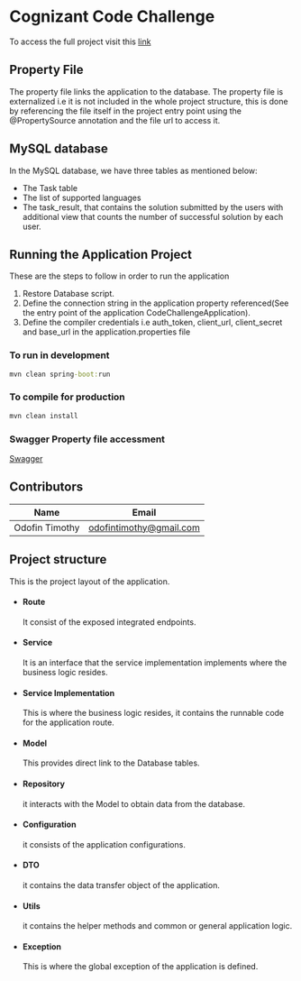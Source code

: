 # Cognizant Code Challenge

To access the full project visit this [link](https://github.com/timothy-odofin/cognizant-code-challenge-api "cognizant code challenge")

## Property File

The property file links the application to the database. The property file is externalized i.e it is not included in the whole project structure, this is done by referencing the file itself in the project entry point using the @PropertySource annotation and the file url to access it.

## MySQL database

In the MySQL database, we have three tables as mentioned below:

- The Task table
- The list of supported languages
- The task_result, that contains the solution submitted by the users with additional view that counts the number of successful solution by each user.

## Running the Application Project

These are the steps to follow in order to run the application

1. Restore Database script.
1. Define the connection string in the application property referenced(See the entry point of the application CodeChallengeApplication).
1. Define the compiler credentials i.e auth_token, client_url, client_secret and base_url in the application.properties file

### To run in development

```cmd
mvn clean spring-boot:run
```

### To compile for production

```cmd
mvn clean install
```

### Swagger Property file accessment

[Swagger](http://localhost:8080/cognizant-code-challenge/swagger-ui.html "Access swagger")

## Contributors

| Name           | Email                   |
| -------------- | ----------------------- |
| Odofin Timothy | odofintimothy@gmail.com |

## Project structure

This is the project layout of the application.

- #### Route

  It consist of the exposed integrated endpoints.

- #### Service
  It is an interface that the service implementation implements where the business logic resides.
- #### Service Implementation

  This is where the business logic resides, it contains the runnable code for the application route.

- #### Model

  This provides direct link to the Database tables.

- #### Repository

  it interacts with the Model to obtain data from the database.

- #### Configuration

  it consists of the application configurations.

- #### DTO

  it contains the data transfer object of the application.

- #### Utils

  it contains the helper methods and common or general application logic.

- #### Exception
  This is where the global exception of the application is defined.

